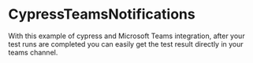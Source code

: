 # CypressTeamsNotifications
With this example of cypress and Microsoft Teams integration, after your test runs are completed you can easily get the test result directly in your teams channel.
